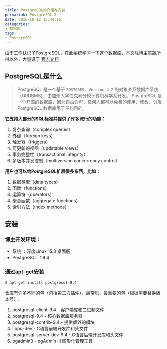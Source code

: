 ```yaml
---
title: PostgreSQL的介绍与安装
permalink: PostgreSQL-3
date: 2016-10-12 15:44:16
categories:
- 数据库
tags:
- PostgreSQL
---
```

由于工作认识了PostgreSQL，在此系统学习一下这个数据库，本文除博主实践所得以外，大量译于 [官方文档](https://www.postgresql.org/docs/9.6/static/)
## PostgreSQL是什么
>PostgreSQL 是一个基于 `POSTGRES, Version 4.2` 的对象关系数据库系统（ORDBMS），由加州大学伯克利分校计算机科学系开发。
PostgreSQL 是一个开源的数据库，因为自由许可，任何人都可以免费的使用、修改、分发 PostgreSQL 数据库用于任何目的。

<!--more -->
**它支持大部分的SQL标准并提供了许多流行的功能：**
1. 复杂查询（complex queries）
2. 外键（foreign keys）
3. 触发器（triggers）
4. 可更新的视图（updatable views）
5. 事务完整性（transactional integrity）
6. 多版本并发控制（multiversion concurrency control）

**用户也可以给PostgreSQL扩展很多东西，比如：**
1. 数据类型（data types）
2. 函数（functions）
3. 运算符（operators）
4. 聚合函数（aggregate functions）
5. 索引方法（index methods）

## 安装
### 博主开发环境：
- 系统 ：深度Linux 15.3 桌面版
- PostgreSQL ：9.4

### 通过apt-get安装
```bash
$ apt-get install postgresql-9.4
```
仓库有许多不同的包（包括第三方插件），最常见、最重要的包（根据需要替换版本号）：
1. postgresql-client-9.4 - 客户端库和二进制文件
2. postgresql-9.4 - 核心数据库服务器
3. postgresql-contrib-9.4 - 提供额外的模块
4. libpq-dev - C语言前端开发库和头文件
5. postgresql-server-dev-9.4 - C语言后端开发库和头文件
6. pgadmin3 - pgAdmin III 图形化管理工具
